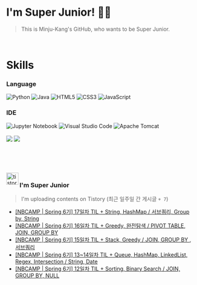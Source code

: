 
# I'm Super Junior! 🐱‍🏍
  > This is Minju-Kang's GitHub, who wants to be Super Junior.

<br>

<h1>Skills</h1>
<h3>Language</h3>
<div sytle="display:inline;">
<img alt="Python" src="https://img.shields.io/badge/Python-3776AB?style=flat-square&logo=Python&logoColor=white"/>
<img alt="Java" src="https://img.shields.io/badge/JAVA-007396?style=flat-square&logo=Java&logoColor=white"/>
<img alt="HTML5" src="https://img.shields.io/badge/HTML5-E34F26?style=flat-square&logo=HTML5&logoColor=white"/>
<img alt="CSS3" src="https://img.shields.io/badge/CSS3-1572B6?style=flat-square&logo=CSS3&logoColor=white"/>
<img alt="JavaScript" src="https://img.shields.io/badge/JavaScript-F7DF1E?style=flat-square&logo=JavaScript&logoColor=black"/>
</div>
<h3>IDE</h3>
<div sytle="display:inline;">
<img alt="Jupyter Notebook" src="https://img.shields.io/badge/Jupyter-F37626?style=flat-square&logo=Jupyter&logoColor=white"/>
<img alt="Visual Studio Code" src="https://img.shields.io/badge/Visual Studio Code-007ACC?style=flat-square&logo=Visual Studio Code&logoColor=white"/>
<img alt="Apache Tomcat" src="https://img.shields.io/badge/Apache Tomcat-F8DC75?style=flat-square&logo=Apache Tomcat&logoColor=black"/>
</div>
<br>

<img src="https://github-readme-stats.vercel.app/api/top-langs/?username=minjukang727" >
<img src="https://github-readme-stats.vercel.app/api?username=MinjuKang727&show_icons=true&theme=radical">

<br><br>


<br>

<img src="https://github.com/MinjuKang727/MinjuKang727/assets/108849480/0ac49170-7c8c-4c99-b0e5-86c414fc591c" alt="tistory-icon_IamSuperJunior" width="32px" align="left">

###  I'm Super Junior
  > I'm uploading contents on Tistory  (최근 일주일 간 게시글 `+ 7`)  

- <a href="https://ajtwltsk.tistory.com/272"> [NBCAMP | Spring 6기] 17일차 TIL + String, HashMap / 서브쿼리﻿, Group by, String </a><br>  
- <a href="https://ajtwltsk.tistory.com/271"> [NBCAMP | Spring 6기] 16일차 TIL + Greedy, 완전탐색 / PIVOT TABLE, ﻿JOIN, GROUP BY </a><br>  
- <a href="https://ajtwltsk.tistory.com/270"> [NBCAMP | Spring 6기] 15일차 TIL + Stack, Greedy / JOIN, GROUP BY , 서브쿼리 </a><br>  
- <a href="https://ajtwltsk.tistory.com/269"> [NBCAMP | Spring 6기] 13~14일차 TIL + Queue, HashMap, LinkedList, Regex, Intersection / String, Date </a><br>  
- <a href="https://ajtwltsk.tistory.com/268"> [NBCAMP | Spring 6기] 12일차 TIL + Sorting, Binary Search / JOIN, GROUP BY, NULL </a><br>  

